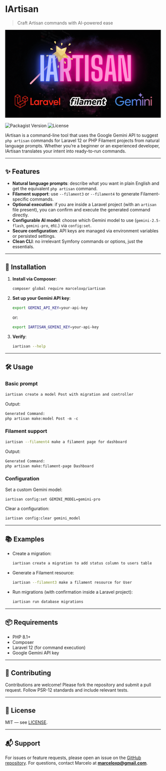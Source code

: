 # IArtisan

> Craft Artisan commands with AI-powered ease

![screenshot](https://raw.githubusercontent.com/marceloxp/iartisan/refs/heads/main/images/illustration.png)

![Packagist Version](https://img.shields.io/packagist/v/marceloxp/iartisan)
![License](https://img.shields.io/github/license/marceloxp/iartisan)

IArtisan is a command-line tool that uses the Google Gemini API to suggest `php artisan` commands for Laravel 12 or PHP Filament projects from natural language prompts. Whether you’re a beginner or an experienced developer, IArtisan translates your intent into ready-to-run commands.

---

## ✨ Features

* **Natural language prompts**: describe what you want in plain English and get the equivalent `php artisan` command.
* **Filament support**: use `--filament3` or `--filament4` to generate Filament-specific commands.
* **Optional execution**: if you are inside a Laravel project (with an `artisan` file present), you can confirm and execute the generated command directly.
* **Configurable AI model**: choose which Gemini model to use (`gemini-2.5-flash`, `gemini-pro`, etc.) via `config:set`.
* **Secure configuration**: API keys are managed via environment variables or persisted settings.
* **Clean CLI**: no irrelevant Symfony commands or options, just the essentials.

---

## 🚀 Installation

1. **Install via Composer**:

   ```bash
   composer global require marceloxp/iartisan
   ```

2. **Set up your Gemini API key**:

   ```bash
   export GEMINI_API_KEY=your-api-key
   ```

   or:

   ```bash
   export IARTISAN_GEMINI_KEY=your-api-key
   ```

3. **Verify**:

   ```bash
   iartisan --help
   ```

---

## 🛠 Usage

### Basic prompt

```bash
iartisan create a model Post with migration and controller
```

Output:

```
Generated Command:
php artisan make:model Post -m -c
```

### Filament support

```bash
iartisan --filament4 make a filament page for dashboard
```

Output:

```
Generated Command:
php artisan make:filament-page Dashboard
```

### Configuration

Set a custom Gemini model:

```bash
iartisan config:set GEMINI_MODEL=gemini-pro
```

Clear a configuration:

```bash
iartisan config:clear gemini_model
```

---

## 📚 Examples

* Create a migration:

  ```bash
  iartisan create a migration to add status column to users table
  ```
* Generate a Filament resource:

  ```bash
  iartisan --filament3 make a filament resource for User
  ```
* Run migrations (with confirmation inside a Laravel project):

  ```bash
  iartisan run database migrations
  ```

---

## 📦 Requirements

* PHP 8.1+
* Composer
* Laravel 12 (for command execution)
* Google Gemini API key

---

## 🤝 Contributing

Contributions are welcome! Please fork the repository and submit a pull request. Follow PSR-12 standards and include relevant tests.

---

## 📄 License

MIT — see [LICENSE](LICENSE).

---

## 📬 Support

For issues or feature requests, please open an issue on the [GitHub repository](https://github.com/marceloxp/iartisan).
For questions, contact Marcelo at **[marceloxp@gmail.com](mailto:marceloxp@gmail.com)**.
